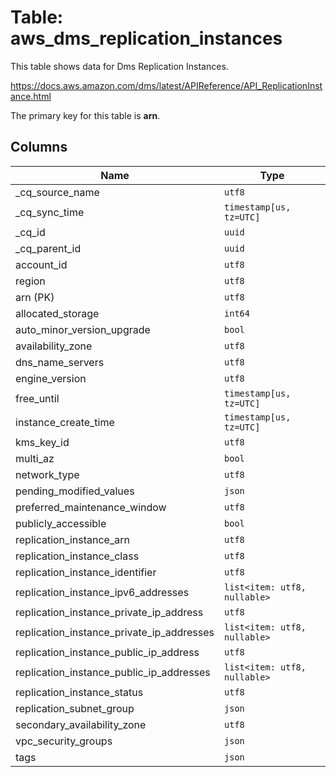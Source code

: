 # Table: aws_dms_replication_instances

This table shows data for Dms Replication Instances.

https://docs.aws.amazon.com/dms/latest/APIReference/API_ReplicationInstance.html

The primary key for this table is **arn**.

## Columns

| Name          | Type          |
| ------------- | ------------- |
|_cq_source_name|`utf8`|
|_cq_sync_time|`timestamp[us, tz=UTC]`|
|_cq_id|`uuid`|
|_cq_parent_id|`uuid`|
|account_id|`utf8`|
|region|`utf8`|
|arn (PK)|`utf8`|
|allocated_storage|`int64`|
|auto_minor_version_upgrade|`bool`|
|availability_zone|`utf8`|
|dns_name_servers|`utf8`|
|engine_version|`utf8`|
|free_until|`timestamp[us, tz=UTC]`|
|instance_create_time|`timestamp[us, tz=UTC]`|
|kms_key_id|`utf8`|
|multi_az|`bool`|
|network_type|`utf8`|
|pending_modified_values|`json`|
|preferred_maintenance_window|`utf8`|
|publicly_accessible|`bool`|
|replication_instance_arn|`utf8`|
|replication_instance_class|`utf8`|
|replication_instance_identifier|`utf8`|
|replication_instance_ipv6_addresses|`list<item: utf8, nullable>`|
|replication_instance_private_ip_address|`utf8`|
|replication_instance_private_ip_addresses|`list<item: utf8, nullable>`|
|replication_instance_public_ip_address|`utf8`|
|replication_instance_public_ip_addresses|`list<item: utf8, nullable>`|
|replication_instance_status|`utf8`|
|replication_subnet_group|`json`|
|secondary_availability_zone|`utf8`|
|vpc_security_groups|`json`|
|tags|`json`|